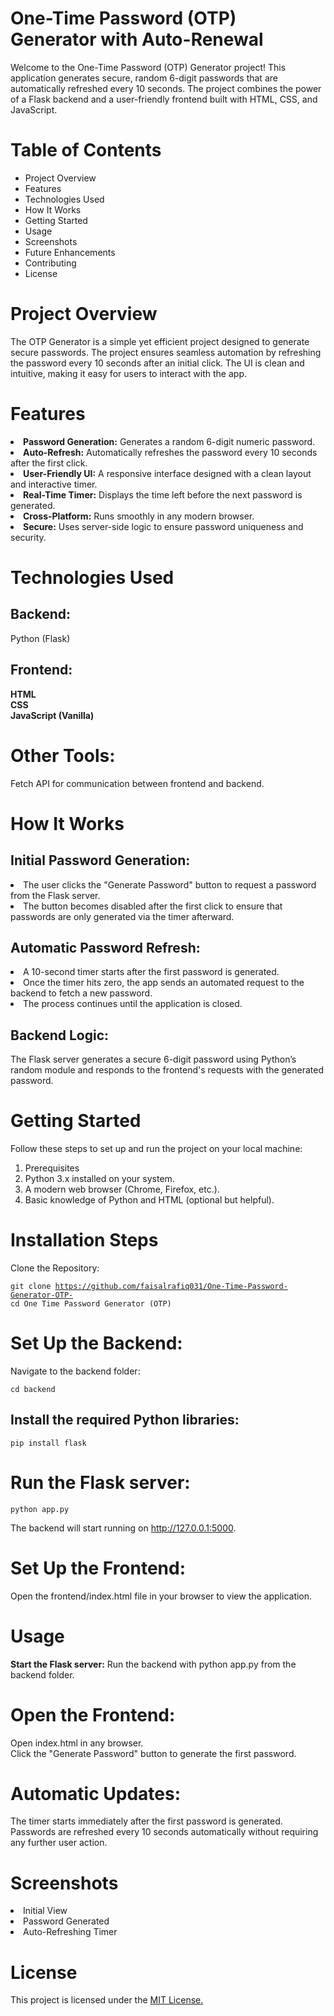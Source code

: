# One-Time Password (OTP) Generator with Auto-Renewal

Welcome to the One-Time Password (OTP) Generator project! This application generates secure, random 6-digit passwords that are automatically refreshed every 10 seconds. The project combines the power of a Flask backend and a user-friendly frontend built with HTML, CSS, and JavaScript.

# Table of Contents

<ul>
<li>Project Overview</li>
<li>Features</li>
<li>Technologies Used</li>
<li>How It Works</li>
<li>Getting Started</li>
<li>Usage</li>
<li>Screenshots</li>
<li>Future Enhancements</li>
<li>Contributing</li>
<li>License</li>
</ul>

# Project Overview

The OTP Generator is a simple yet efficient project designed to generate secure passwords. The project ensures seamless automation by refreshing the password every 10 seconds after an initial click. The UI is clean and intuitive, making it easy for users to interact with the app.

# Features
<li><b>Password Generation:</b> Generates a random 6-digit numeric password.</li>
<li><b>Auto-Refresh:</b> Automatically refreshes the password every 10 seconds after the first click.</li>
<li><b>User-Friendly UI:</b> A responsive interface designed with a clean layout and interactive timer.</li>
<li><b>Real-Time Timer:</b> Displays the time left before the next password is generated.</li>
<li><b>Cross-Platform:</b> Runs smoothly in any modern browser.</li>
<li><b>Secure:</b> Uses server-side logic to ensure password uniqueness and security.</li>

# Technologies Used

## Backend:
Python (Flask)

## Frontend:
<b>HTML</b> <br>
<b>CSS</b> <br>
<b>JavaScript (Vanilla)</b>

# Other Tools: 

Fetch API for communication between frontend and backend.

# How It Works

## Initial Password Generation:

<li> The user clicks the "Generate Password" button to request a password from the Flask server.</li>
<li>The button becomes disabled after the first click to ensure that passwords are only generated via the timer afterward.</li>

## Automatic Password Refresh:

<li>A 10-second timer starts after the first password is generated.</li>
<li>Once the timer hits zero, the app sends an automated request to the backend to fetch a new password.</li>
<li>The process continues until the application is closed.</li>

## Backend Logic:

The Flask server generates a secure 6-digit password using Python’s random module and responds to the frontend's requests with the generated password.

# Getting Started

Follow these steps to set up and run the project on your local machine:

1. Prerequisites
2. Python 3.x installed on your system.
3. A modern web browser (Chrome, Firefox, etc.).
4. Basic knowledge of Python and HTML (optional but helpful).

# Installation Steps

Clone the Repository:

<code>git clone https://github.com/faisalrafiq031/One-Time-Password-Generator-OTP-
cd One Time Password Generator (OTP)</code>

# Set Up the Backend:

Navigate to the backend folder:

<code>cd backend</code>

## Install the required Python libraries:

<code>pip install flask</code>

# Run the Flask server:

<code>python app.py</code>

The backend will start running on http://127.0.0.1:5000.

# Set Up the Frontend:

Open the frontend/index.html file in your browser to view the application.

# Usage

<b>Start the Flask server:</b> Run the backend with python app.py from the backend folder.

# Open the Frontend:

Open index.html in any browser. <br>
Click the "Generate Password" button to generate the first password.

# Automatic Updates:

The timer starts immediately after the first password is generated. <br>
Passwords are refreshed every 10 seconds automatically without requiring any further user action.<br>

# Screenshots

<li>Initial View</li>
<li>Password Generated</li>
<li>Auto-Refreshing Timer</li>

# License
This project is licensed under the <a href="./One-Time-Password-Generator-(OTP)-/LICENSE">MIT License.</a>
